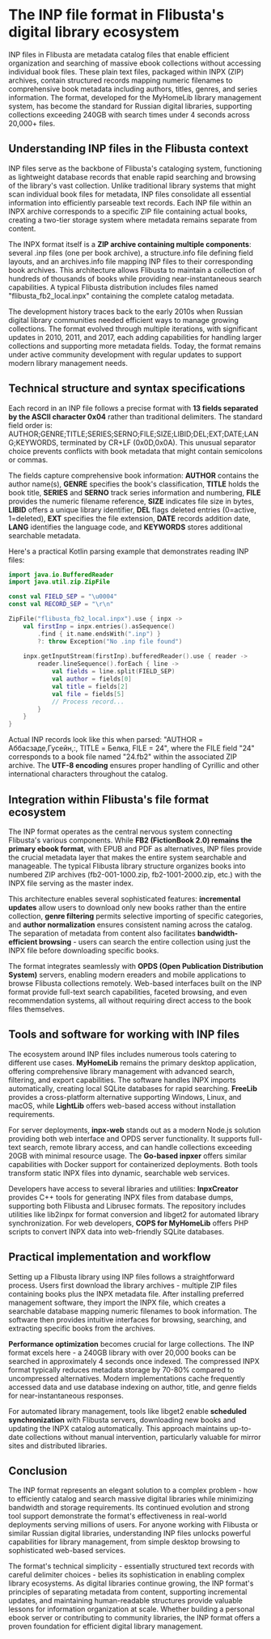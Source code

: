 # The INP file format in Flibusta's digital library ecosystem

INP files in Flibusta are metadata catalog files that enable efficient organization and searching of massive ebook collections without accessing individual book files. These plain text files, packaged within INPX (ZIP) archives, contain structured records mapping numeric filenames to comprehensive book metadata including authors, titles, genres, and series information. The format, developed for the MyHomeLib library management system, has become the standard for Russian digital libraries, supporting collections exceeding 240GB with search times under 4 seconds across 20,000+ files.

## Understanding INP files in the Flibusta context

INP files serve as the backbone of Flibusta's cataloging system, functioning as lightweight database records that enable rapid searching and browsing of the library's vast collection. Unlike traditional library systems that might scan individual book files for metadata, INP files consolidate all essential information into efficiently parseable text records. Each INP file within an INPX archive corresponds to a specific ZIP file containing actual books, creating a two-tier storage system where metadata remains separate from content.

The INPX format itself is a **ZIP archive containing multiple components**: several .inp files (one per book archive), a structure.info file defining field layouts, and an archives.info file mapping INP files to their corresponding book archives. This architecture allows Flibusta to maintain a collection of hundreds of thousands of books while providing near-instantaneous search capabilities. A typical Flibusta distribution includes files named "flibusta_fb2_local.inpx" containing the complete catalog metadata.

The development history traces back to the early 2010s when Russian digital library communities needed efficient ways to manage growing collections. The format evolved through multiple iterations, with significant updates in 2010, 2011, and 2017, each adding capabilities for handling larger collections and supporting more metadata fields. Today, the format remains under active community development with regular updates to support modern library management needs.

## Technical structure and syntax specifications

Each record in an INP file follows a precise format with **13 fields separated by the ASCII character 0x04** rather than traditional delimiters. The standard field order is: AUTHOR;GENRE;TITLE;SERIES;SERNO;FILE;SIZE;LIBID;DEL;EXT;DATE;LANG;KEYWORDS, terminated by CR+LF (0x0D,0x0A). This unusual separator choice prevents conflicts with book metadata that might contain semicolons or commas.

The fields capture comprehensive book information: **AUTHOR** contains the author name(s), **GENRE** specifies the book's classification, **TITLE** holds the book title, **SERIES** and **SERNO** track series information and numbering, **FILE** provides the numeric filename reference, **SIZE** indicates file size in bytes, **LIBID** offers a unique library identifier, **DEL** flags deleted entries (0=active, 1=deleted), **EXT** specifies the file extension, **DATE** records addition date, **LANG** identifies the language code, and **KEYWORDS** stores additional searchable metadata.

Here's a practical Kotlin parsing example that demonstrates reading INP files:

```kotlin
import java.io.BufferedReader
import java.util.zip.ZipFile

const val FIELD_SEP = "\u0004"
const val RECORD_SEP = "\r\n"

ZipFile("flibusta_fb2_local.inpx").use { inpx ->
    val firstInp = inpx.entries().asSequence()
        .find { it.name.endsWith(".inp") }
        ?: throw Exception("No .inp file found")
    
    inpx.getInputStream(firstInp).bufferedReader().use { reader ->
        reader.lineSequence().forEach { line ->
            val fields = line.split(FIELD_SEP)
            val author = fields[0]
            val title = fields[2]
            val file = fields[5]
            // Process record...
        }
    }
}
```

Actual INP records look like this when parsed: "AUTHOR = Аббасзаде,Гусейн,:, TITLE = Белка, FILE = 24", where the FILE field "24" corresponds to a book file named "24.fb2" within the associated ZIP archive. The **UTF-8 encoding** ensures proper handling of Cyrillic and other international characters throughout the catalog.

## Integration within Flibusta's file format ecosystem

The INP format operates as the central nervous system connecting Flibusta's various components. While **FB2 (FictionBook 2.0) remains the primary ebook format**, with EPUB and PDF as alternatives, INP files provide the crucial metadata layer that makes the entire system searchable and manageable. The typical Flibusta library structure organizes books into numbered ZIP archives (fb2-001-1000.zip, fb2-1001-2000.zip, etc.) with the INPX file serving as the master index.

This architecture enables several sophisticated features: **incremental updates** allow users to download only new books rather than the entire collection, **genre filtering** permits selective importing of specific categories, and **author normalization** ensures consistent naming across the catalog. The separation of metadata from content also facilitates **bandwidth-efficient browsing** - users can search the entire collection using just the INPX file before downloading specific books.

The format integrates seamlessly with **OPDS (Open Publication Distribution System)** servers, enabling modern ereaders and mobile applications to browse Flibusta collections remotely. Web-based interfaces built on the INP format provide full-text search capabilities, faceted browsing, and even recommendation systems, all without requiring direct access to the book files themselves.

## Tools and software for working with INP files

The ecosystem around INP files includes numerous tools catering to different use cases. **MyHomeLib** remains the primary desktop application, offering comprehensive library management with advanced search, filtering, and export capabilities. The software handles INPX imports automatically, creating local SQLite databases for rapid searching. **FreeLib** provides a cross-platform alternative supporting Windows, Linux, and macOS, while **LightLib** offers web-based access without installation requirements.

For server deployments, **inpx-web** stands out as a modern Node.js solution providing both web interface and OPDS server functionality. It supports full-text search, remote library access, and can handle collections exceeding 20GB with minimal resource usage. The **Go-based inpxer** offers similar capabilities with Docker support for containerized deployments. Both tools transform static INPX files into dynamic, searchable web services.

Developers have access to several libraries and utilities: **InpxCreator** provides C++ tools for generating INPX files from database dumps, supporting both Flibusta and Librusec formats. The repository includes utilities like lib2inpx for format conversion and libget2 for automated library synchronization. For web developers, **COPS for MyHomeLib** offers PHP scripts to convert INPX data into web-friendly SQLite databases.

## Practical implementation and workflow

Setting up a Flibusta library using INP files follows a straightforward process. Users first download the library archives - multiple ZIP files containing books plus the INPX metadata file. After installing preferred management software, they import the INPX file, which creates a searchable database mapping numeric filenames to book information. The software then provides intuitive interfaces for browsing, searching, and extracting specific books from the archives.

**Performance optimization** becomes crucial for large collections. The INP format excels here - a 240GB library with over 20,000 books can be searched in approximately 4 seconds once indexed. The compressed INPX format typically reduces metadata storage by 70-80% compared to uncompressed alternatives. Modern implementations cache frequently accessed data and use database indexing on author, title, and genre fields for near-instantaneous responses.

For automated library management, tools like libget2 enable **scheduled synchronization** with Flibusta servers, downloading new books and updating the INPX catalog automatically. This approach maintains up-to-date collections without manual intervention, particularly valuable for mirror sites and distributed libraries.

## Conclusion

The INP format represents an elegant solution to a complex problem - how to efficiently catalog and search massive digital libraries while minimizing bandwidth and storage requirements. Its continued evolution and strong tool support demonstrate the format's effectiveness in real-world deployments serving millions of users. For anyone working with Flibusta or similar Russian digital libraries, understanding INP files unlocks powerful capabilities for library management, from simple desktop browsing to sophisticated web-based services.

The format's technical simplicity - essentially structured text records with careful delimiter choices - belies its sophistication in enabling complex library ecosystems. As digital libraries continue growing, the INP format's principles of separating metadata from content, supporting incremental updates, and maintaining human-readable structures provide valuable lessons for information organization at scale. Whether building a personal ebook server or contributing to community libraries, the INP format offers a proven foundation for efficient digital library management.
